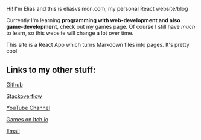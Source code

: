 Hi! I'm Elias and this is eliasvsimon.com, my personal React website/blog

Currently I'm learning **programming with web-development and also game-development**, check out my games page.
Of course I still have *much* to learn, so this website will change a lot over time.

This site is a React App which turns Markdown files into pages. It's pretty cool.

## Links to my other stuff:

[Github](https://github.com/EliasVincent)

[Stackoverflow](https://stackoverflow.com/users/12643651/riesyeti)

[YouTube Channel](https://www.youtube.com/channel/UCqHdyJTEdBcqa2J4EvLi5gA)

[Games on Itch.io](https://riesyeti.itch.io)

[Email](mailto:riesyeti@outlook.de)